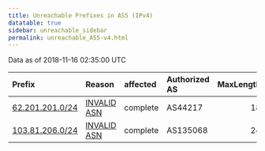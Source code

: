 ```yaml
---
title: Unreachable Prefixes in AS5 (IPv4)
datatable: true
sidebar: unreachable_sidebar
permalink: unreachable_AS5-v4.html
---
```


Data as of 2018-11-16 02:35:00 UTC


<div class="datatable-begin"></div>

| Prefix                                                   | Reason                                                                                             | affected   | Authorized AS   |   MaxLength | Anchor                                         |   unreachable /24s |
|:---------------------------------------------------------|:---------------------------------------------------------------------------------------------------|:-----------|:----------------|------------:|:-----------------------------------------------|-------------------:|
| [62.201.201.0/24](https://stat.ripe.net/62.201.201.0/24) | [INVALID ASN](https://rpki-validator.ripe.net/announcement-preview?asn=AS5&prefix=62.201.201.0/24) | complete   | AS44217         |          18 | [RIPE](unreachable_RIPE_NCC_RPKI_Root-v4.html) |                  1 |
| [103.81.206.0/24](https://stat.ripe.net/103.81.206.0/24) | [INVALID ASN](https://rpki-validator.ripe.net/announcement-preview?asn=AS5&prefix=103.81.206.0/24) | complete   | AS135068        |          24 | [APNIC](unreachable_APNIC_RPKI_Root-v4.html)   |                  1 |

<div class="datatable-end"></div>